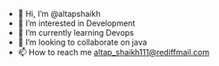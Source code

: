 - 👋 Hi, I’m @altapshaikh
- 👀 I’m interested in Development
- 🌱 I’m currently learning Devops
- 💞️ I’m looking to collaborate on java
- 📫 How to reach me altap_shaikh111@rediffmail.com

<!---
altapshaikh/altapshaikh is a ✨ special ✨ repository because its `README.md` (this file) appears on your GitHub profile.
You can click the Preview link to take a look at your changes.
--->
